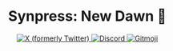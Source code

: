 <h1 align="center">Synpress: New Dawn 🌇</h1>

<p align="center">
    <a href="https://twitter.com/Synpress_">
		<img src="https://img.shields.io/twitter/follow/Synpress_?label=Synpress" alt="X (formerly Twitter)">
	</a>
    <a href="https://discord.gg/XhZKSRGtWc">
		<img src="https://img.shields.io/discord/1103781993394733136.svg?style=flat-square&color=768AD4&label=discord&logo=discord" alt="Discord">
	</a>
	<a href="https://gitmoji.dev">
		<img src="https://img.shields.io/badge/gitmoji-%20😜%20😍-FFDD67.svg?style=flat-square" alt="Gitmoji">
	</a>
</p>
